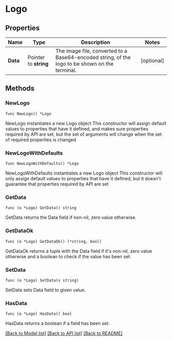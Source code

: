 # Logo

## Properties

Name | Type | Description | Notes
------------ | ------------- | ------------- | -------------
**Data** | Pointer to **string** | The image file, converted to a Base64-encoded string, of the logo to be shown on the terminal. | [optional] 

## Methods

### NewLogo

`func NewLogo() *Logo`

NewLogo instantiates a new Logo object
This constructor will assign default values to properties that have it defined,
and makes sure properties required by API are set, but the set of arguments
will change when the set of required properties is changed

### NewLogoWithDefaults

`func NewLogoWithDefaults() *Logo`

NewLogoWithDefaults instantiates a new Logo object
This constructor will only assign default values to properties that have it defined,
but it doesn't guarantee that properties required by API are set

### GetData

`func (o *Logo) GetData() string`

GetData returns the Data field if non-nil, zero value otherwise.

### GetDataOk

`func (o *Logo) GetDataOk() (*string, bool)`

GetDataOk returns a tuple with the Data field if it's non-nil, zero value otherwise
and a boolean to check if the value has been set.

### SetData

`func (o *Logo) SetData(v string)`

SetData sets Data field to given value.

### HasData

`func (o *Logo) HasData() bool`

HasData returns a boolean if a field has been set.


[[Back to Model list]](../README.md#documentation-for-models) [[Back to API list]](../README.md#documentation-for-api-endpoints) [[Back to README]](../README.md)


